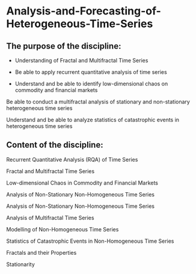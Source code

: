 # Analysis-and-Forecasting-of-Heterogeneous-Time-Series

## The purpose of the discipline: 

* Understanding of Fractal and Multifractal Time Series

- Be able to apply recurrent quantitative analysis of time series

+ Understand and be able to identify low-dimensional chaos on commodity and financial markets

Be able to conduct a multifractal analysis of stationary and non-stationary heterogeneous time series

Understand and be able to analyze statistics of catastrophic events in heterogeneous time series

## Content of the discipline: 

Recurrent Quantitative Analysis (RQA) of Time Series

Fractal and Multifractal Time Series

Low-dimensional Chaos in Commodity and Financial Markets

Analysis of Non-Stationary Non-Homogeneous Time Series

Analysis of Non-Stationary Non-Homogeneous Time Series

Analysis of Multifractal Time Series

Modelling of Non-Homogeneous Time Series

Statistics of Catastrophic Events in Non-Homogeneous Time Series

Fractals and their Properties

Stationarity

